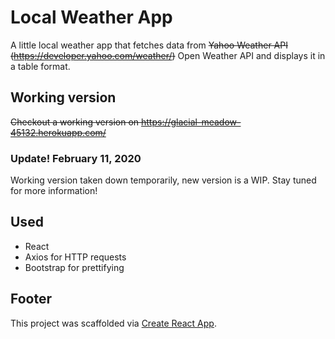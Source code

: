 # Local Weather App

A little local weather app that fetches data from ~~Yahoo Weather API (https://developer.yahoo.com/weather/)~~ Open Weather API and displays it in a table format.

## Working version

~~Checkout a working version on https://glacial-meadow-45132.herokuapp.com/~~

### Update! February 11, 2020

Working version taken down temporarily, new version is a WIP. Stay tuned for more information!

## Used

- React
- Axios for HTTP requests
- Bootstrap for prettifying

## Footer

This project was scaffolded via [Create React App](https://github.com/facebookincubator/create-react-app).
